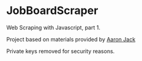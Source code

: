 # JobBoardScraper
Web Scraping with Javascript, part 1.

Project based on materials provided by [Aaron Jack](https://twitter.com/_aaronjack)

Private keys removed for security reasons.
